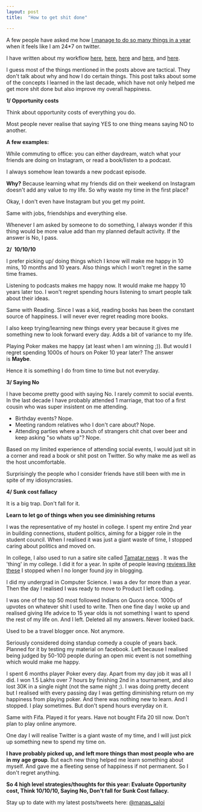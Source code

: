 ```yaml
---
layout: post
title:  "How to get shit done"

---
```


A few people have asked me how [I manage to do so many things in a year](https://manassaloi.com/2019/11/01/personal-OKRs-update-2019.html) when it feels like I am 24*7 on twitter.

I have written about my workflow [here](https://manassaloi.com/2016/01/14/11-habits-change-life.html), [here](https://manassaloi.com/2019/03/05/55-books-read.html), [here](https://manassaloi.com/2019/03/08/how-to-learn.html) and [here](https://manassaloi.com/2019/11/24/build-measure-learn.html), and [here](https://manassaloi.com/2019/03/07/macro-micro-learning.html).

I guess most of the things mentioned in the posts above are tactical. They don't talk about why and how I do certain things. This post talks about some of the concepts I learned in the last decade, which have not only helped me get more shit done but also improve my overall happiness.

**1/ Opportunity costs**

Think about opportunity costs of everything you do.

Most people never realise that saying YES to one thing means saying NO to another.

**A few examples:**

While commuting to office: you can either daydream, watch what your friends are doing on Instagram, or read a book/listen to a podcast.

I always somehow lean towards a new podcast episode.

**Why?** Because learning what my friends did on their weekend on Instagram doesn't add any value to my life. So why waste my time in the first place?

Okay, I don't even have Instagram but you get my point.

Same with jobs, friendships and everything else. 

Whenever I am asked by someone to do something, I always wonder if this thing would be more value add than my planned default activity. If the answer is No, I pass.

**2/  10/10/10**  

I prefer picking up/ doing things which I know will make me happy in 10 mins, 10 months and 10 years.
Also things which I won't regret in the same time frames.

Listening to podcasts makes me happy now. It would make me happy 10 years later too. I won't regret spending hours listening to smart people talk about their ideas.

Same with Reading. Since I was a kid, reading books has been the constant source of happiness. I will never ever regret reading more books.

I also keep trying/learning new things every year because it gives me something new to look forward every day. Adds a bit of variance to my life.

Playing Poker makes me happy (at least when I am winning ;)). But would I regret spending 1000s of hours on Poker 10 year later? The answer is **Maybe**.

Hence it is something I do from time to time but not everyday.

**3/ Saying No**

I have become pretty good with saying No. I rarely commit to social events. In the last decade I have probably attended 1 marriage, that too of a first cousin who was super insistent on me attending.

- Birthday events? Nope.
- Meeting random relatives who I don't care about? Nope.
- Attending parties where a bunch of strangers chit chat over beer and keep asking "so whats up"? Nope.


Based on my limited experience of attending social events, I would just sit in a corner and read a book or shit post on Twitter. So why make me as well as the host uncomfortable.

Surprisingly the people who I consider friends have still been with me in spite of my idiosyncrasies.

**4/ Sunk cost fallacy**

It is a big trap. Don't fall for it.

**Learn to let go of things when you see diminishing returns**

I was the representative of my hostel in college. I spent my entire 2nd year in building connections, student politics, aiming for a bigger role in the student council. When I realised it was just a giant waste of time, I stopped caring about politics and moved on.

In college, I also used to run a satire site called [Tamatar news](http://tamatarnews.blogspot.com/2011/09/shocking-news-gajalaxmi-anda-stall-wins.html#comment-form) . It was the 'thing' in my college. I did it for a year. In spite of people leaving [reviews like these](http://tamatarnews.blogspot.com/2011/09/shocking-news-gajalaxmi-anda-stall-wins.html?showComment=1315850507806#c2391655012539473911) I stopped when I no longer found joy in blogging.

I did my undergrad in Computer Science. I was a dev for more than a year. Then the day I realised I was ready to move to Product I left coding. 

I was one of the top 50 most followed Indians on Quora once. 1000s of upvotes on whatever shit I used to write. Then one fine day I woke up and realised giving life advice to 15 year olds is not something I want to spend the rest of my life on. And I left. Deleted all my answers. Never looked back.

Used to be a travel blogger once. Not anymore.

Seriously considered doing standup comedy a couple of years back. Planned for it by testing my material on facebook. Left because I realised being judged by 50-100 people during an open mic event is not something which would make me happy. 

I spent 6 months player Poker every day. Apart from my day job it was all I did. I won 1.5 Lakhs over 7 hours by finishing 2nd in a tournament, and also lost 30K in a single night (not the same night ;). I was doing pretty decent but I realised with every passing day I was getting diminishing return on my happiness from playing poker. And there was nothing new to learn. And I stopped. I play sometimes. But don't spend hours everyday on it.

Same with Fifa. Played it for years. Have not bought Fifa 20 till now. Don't plan to play online anymore.

One day I will realise Twitter is a giant waste of my time, and I will just pick up something new to spend my time on.

**I have probably picked up, and left more things than most people who are in my age group**. But each new thing helped me learn something about myself. And gave me a fleeting sense of happiness if not permanent. So I don't regret anything.


**So 4 high level strategies/thoughts for this year: Evaluate Opportunity cost, Think 10/10/10, Saying No, Don't fall for Sunk Cost fallacy.**


Stay up to date with my latest posts/tweets here: [@manas_saloi](http://twitter.com/manas_saloi)
